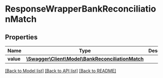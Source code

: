 # ResponseWrapperBankReconciliationMatch

## Properties
Name | Type | Description | Notes
------------ | ------------- | ------------- | -------------
**value** | [**\Swagger\Client\Model\BankReconciliationMatch**](BankReconciliationMatch.md) |  | [optional] 

[[Back to Model list]](../README.md#documentation-for-models) [[Back to API list]](../README.md#documentation-for-api-endpoints) [[Back to README]](../README.md)


